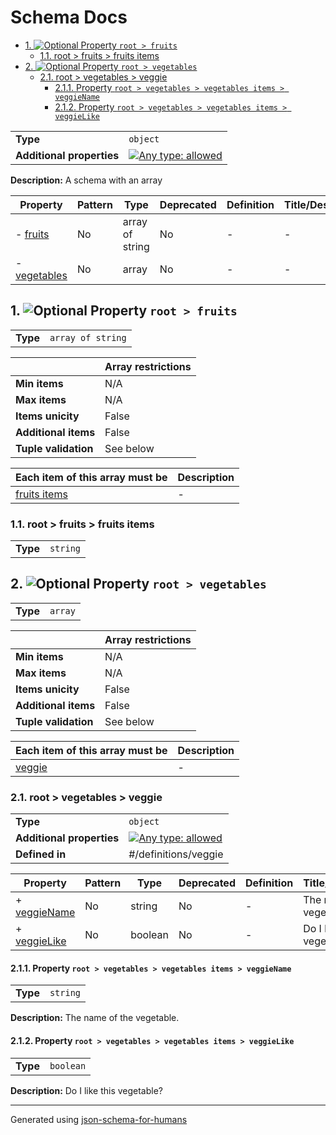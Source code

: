 # Schema Docs

- [1. ![Optional](https://img.shields.io/badge/Optional-yellow) Property `root > fruits`](#fruits-75697473)
  - [1.1. root > fruits > fruits items](#autogenerated_heading_2)
- [2. ![Optional](https://img.shields.io/badge/Optional-yellow) Property `root > vegetables`](#vegetables-626c6573)
  - [2.1. root > vegetables > veggie](#autogenerated_heading_3)
    - [2.1.1. Property `root > vegetables > vegetables items > veggieName`](#vegetables_items_veggieName-4e616d65)
    - [2.1.2. Property `root > vegetables > vegetables items > veggieLike`](#vegetables_items_veggieLike-4c696b65)

|                           |                                                                                                                                   |
| ------------------------- | --------------------------------------------------------------------------------------------------------------------------------- |
| **Type**                  | `object`                                                                                                                          |
| **Additional properties** | [![Any type: allowed](https://img.shields.io/badge/Any%20type-allowed-green)](# "Additional Properties of any type are allowed.") |

**Description:** A schema with an array

| Property                              | Pattern | Type            | Deprecated | Definition | Title/Description |
| ------------------------------------- | ------- | --------------- | ---------- | ---------- | ----------------- |
| - [fruits](#fruits-75697473 )         | No      | array of string | No         | -          | -                 |
| - [vegetables](#vegetables-626c6573 ) | No      | array           | No         | -          | -                 |

## <a name="fruits-75697473"></a>1. ![Optional](https://img.shields.io/badge/Optional-yellow) Property `root > fruits`

|          |                   |
| -------- | ----------------- |
| **Type** | `array of string` |

|                      | Array restrictions |
| -------------------- | ------------------ |
| **Min items**        | N/A                |
| **Max items**        | N/A                |
| **Items unicity**    | False              |
| **Additional items** | False              |
| **Tuple validation** | See below          |

| Each item of this array must be        | Description |
| -------------------------------------- | ----------- |
| [fruits items](#fruits_items-74656d73) | -           |

### <a name="autogenerated_heading_2"></a>1.1. root > fruits > fruits items

|          |          |
| -------- | -------- |
| **Type** | `string` |

## <a name="vegetables-626c6573"></a>2. ![Optional](https://img.shields.io/badge/Optional-yellow) Property `root > vegetables`

|          |         |
| -------- | ------- |
| **Type** | `array` |

|                      | Array restrictions |
| -------------------- | ------------------ |
| **Min items**        | N/A                |
| **Max items**        | N/A                |
| **Items unicity**    | False              |
| **Additional items** | False              |
| **Tuple validation** | See below          |

| Each item of this array must be      | Description |
| ------------------------------------ | ----------- |
| [veggie](#vegetables_items-74656d73) | -           |

### <a name="autogenerated_heading_3"></a>2.1. root > vegetables > veggie

|                           |                                                                                                                                   |
| ------------------------- | --------------------------------------------------------------------------------------------------------------------------------- |
| **Type**                  | `object`                                                                                                                          |
| **Additional properties** | [![Any type: allowed](https://img.shields.io/badge/Any%20type-allowed-green)](# "Additional Properties of any type are allowed.") |
| **Defined in**            | #/definitions/veggie                                                                                                              |

| Property                                               | Pattern | Type    | Deprecated | Definition | Title/Description          |
| ------------------------------------------------------ | ------- | ------- | ---------- | ---------- | -------------------------- |
| + [veggieName](#vegetables_items_veggieName-4e616d65 ) | No      | string  | No         | -          | The name of the vegetable. |
| + [veggieLike](#vegetables_items_veggieLike-4c696b65 ) | No      | boolean | No         | -          | Do I like this vegetable?  |

#### <a name="vegetables_items_veggieName-4e616d65"></a>2.1.1. Property `root > vegetables > vegetables items > veggieName`

|          |          |
| -------- | -------- |
| **Type** | `string` |

**Description:** The name of the vegetable.

#### <a name="vegetables_items_veggieLike-4c696b65"></a>2.1.2. Property `root > vegetables > vegetables items > veggieLike`

|          |           |
| -------- | --------- |
| **Type** | `boolean` |

**Description:** Do I like this vegetable?

----------------------------------------------------------------------------------------------------------------------------
Generated using [json-schema-for-humans](https://github.com/coveooss/json-schema-for-humans)
